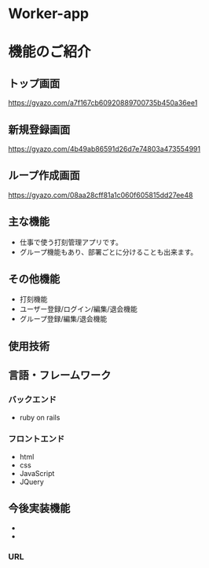 # Worker-app

# 機能のご紹介
## トップ画面
  https://gyazo.com/a7f167cb60920889700735b450a36ee1

## 新規登録画面
  https://gyazo.com/4b49ab86591d26d7e74803a473554991

## ループ作成画面
  https://gyazo.com/08aa28cff81a1c060f605815dd27ee48

## 主な機能
- 仕事で使う打刻管理アプリです。
- グループ機能もあり、部署ごとに分けることも出来ます。

## その他機能
- 打刻機能
- ユーザー登録/ログイン/編集/退会機能
- グループ登録/編集/退会機能

## 使用技術

## 言語・フレームワーク
### バックエンド
- ruby on rails

### フロントエンド
- html
- css
- JavaScript
- JQuery

## 今後実装機能
- 
-

### URL